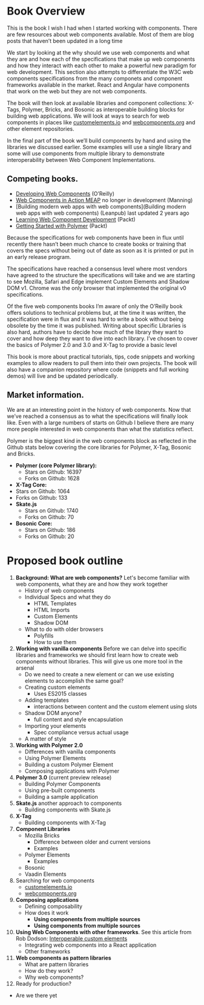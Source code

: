 # Book Overview

This is the book I wish I had when I started working with components. There are few resources about web components available. Most of them are blog posts that haven’t been updated in a long time

We start by looking at the why should we use web components and what they are and how each of the specifications that make up web components and how they interact with each other to make a powerful new paradigm for web development. This section also attempts to differentiate the W3C web components specifications from the many componets and component frameworks available in the market. React and Angular have components that work on the web but they are not web components.

The book will then look at available libraries and component collections: X-Tags, Polymer, Bricks,  and Bosonic as interoperable building blocks for building web applications. We will look at ways to search for web components in places like [customelements.io](https://customelements.io/) and [webcomponents.org](https://beta.webcomponents.org/) and other element repositories.


In the final part of the book we’ll build components by hand and using the libraries we discussed earlier. Some examples will use a single library and some will use components from multiple library to demonstrate interoperability between Web Component Implementations.


## Competing books.

* [Developing Web Components](http://shop.oreilly.com/product/0636920032922.do) (O’Reilly)
* [Web Components in Action MEAP](https://www.manning.com/books/web-components-in-action-cx) no longer in development (Manning)
* [Building modern web apps with web components](Building modern web apps with web components) (Leanpub) last updated 2 years ago
* [Learning Web Component Development](https://www.packtpub.com/web-development/learning-web-component-development) (Packt)
* [Getting Started with Polymer](https://www.packtpub.com/web-development/getting-started-polymer) (Packt)

Because the specifications for web components have been in flux until recently there hasn’t been much chance to create books or training that covers the specs without being out of date as soon as it is printed or put in an early release program.

The specifications have reached a consensus level where most vendors have agreed to the structure the specifications will take and we are starting to see Mozilla, Safari and Edge implement Custom Elements and Shadow DOM v1. Chrome was the only browser that implemented the original v0 specifications.

Of the five web components books I’m aware of only the O’Reilly book offers solutions to technical problems but, at the time it was written, the specification were in flux and it was hard to write a book without being obsolete by the time it was published. Writing about specific Libraries is also hard, authors have to decide how much of the library they want to cover and how deep they want to dive into each library. I’ve chosen to cover the basics of Polymer 2.0 and 3.0 and X-Tag to provide a basic level

This book is more about practical tutorials, tips, code snippets and working examples to allow readers to pull them into their own projects. The book will also have a companion repository where code (snippets and full working demos) will live and be updated periodically.

## Market information.

 We are at an interesting point in the history of web components. Now that we’ve reached a consensus as to what the specifications will finally look like. Even with a large numbers of starts on Github I believe there are many more people interested in web components than what the statistics reflect.

 Polymer is the biggest kind in the web components block as reflected in the Github stats below covering the core libraries for Polymer, X-Tag, Bosonic and Bricks.

* **Polymer (core Polymer library):**
  * Stars on Github: 16397
  * Forks on Github: 1628
*  **X-Tag Core:**
  * Stars on Github: 1064
  * Forks on Github: 133
* **Skate.js**
  * Stars on Github: 1740
  * Forks on Github: 70
* **Bosonic Core:**
  * Stars on Github: 186
  * Forks on Github: 20

# Proposed book outline


1. **Background: What are web components?**
Let's become familiar with web components, what they are and how they work together
    * History of web components
    * Individual Specs and what they do
        * HTML Templates
        * HTML Imports
        * Custom Elements
        * Shadow DOM
    * What to do with older browsers
        * Polyfills
        * How to use them
2. **Working with vanilla components** Before we can delve into specific libraries and frameworks we should first learn how to create web components without libraries. This will give us one more tool in the arsenal
    * Do we need to create a new element or can we use existing elements to accomplish the same goal?
    * Creating custom elements
      * Uses ES2015 classes
    * Adding templates
       * interactions between content and the custom element using slots
    * Shadow DOM anyone?
       * full content and style encapsulation
    * Importing your elements
      * Spec compliance versus actual usage
    * A matter of style
3.  **Working with Polymer 2.0**
    * Differences with vanilla components
    * Using Polymer Elements
    * Building a custom Polymer Element
    * Composing applications with Polymer
3. **Polymer 3.0** (current preview release)
    * Building Polymer Components
    * Using pre-built components
    * Building a sample application
4. **Skate.js** another approach to components
    * Building components with Skate.js
5. **X-Tag**
    * Building components with X-Tag
5.  **Component Libraries**
    * Mozilla Bricks
      * Difference between older and current versions
      * Examples
    * Polymer Elements
      * Examples
    * Bosonic
    * Vaadin Elements
6. Searching for web components
    * [customelements.io](https://customelements.io)
    * [webcomponents.org](https://beta.webcomponents.org)
3. **Composing applications**
    * Defining composability
    * How does it work
      * **Using components from multiple sources**
      * **Using components from multiple sources**
9. **Using Web Components with other frameworks**. See this article from Rob Dodson: [Interoperable custom elements](http://robdodson.me/interoperable-custom-elements/)
    * Integrating web components into a React application
    * Other frameworks
8. **Web components as pattern libraries**
    * What are pattern libraries
    * How do they work?
    * Why web components?
9. Ready for production?
  * Are we there yet
